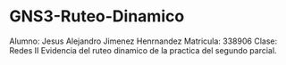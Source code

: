 # GNS3-Ruteo-Dinamico
Alumno: Jesus Alejandro Jimenez Henrnandez
Matricula: 338906
Clase: Redes II
Evidencia del ruteo dinamico de la practica del segundo parcial.
